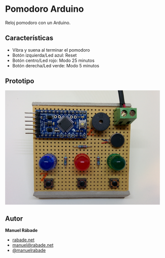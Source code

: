Pomodoro Arduino
================

Reloj pomodoro con un Arduino.

Características
---------------

* Vibra y suena al terminar el pomodoro
* Botón izquierda/Led azul: Reset
* Botón centro/Led rojo: Modo 25 minutos
* Botón derecha/Led verde: Modo 5 minutos

Prototipo
---------

![Prototipo](build/PomodoroArduino.jpg "Prototipo V1")

Autor
-----

**Manuel Rábade**

* [rabade.net](http://rabade.net)
* [manuel@rabade.net](mailto:manuel@rabade.net)
* [@manuelrabade](http://twitter.com/manuelrabade)
